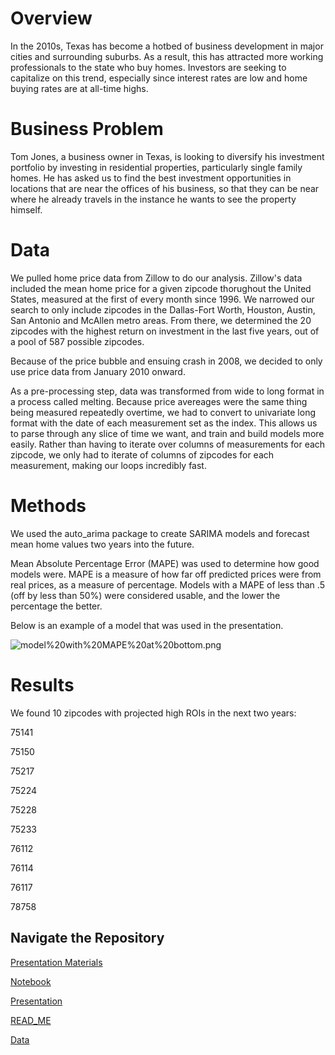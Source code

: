 # Overview


In the 2010s, Texas has become a hotbed of business development in major cities and surrounding suburbs. As a result, this has attracted more working professionals to the state who buy homes. Investors are seeking to capitalize on this trend, especially since interest rates are low and home buying rates are at all-time highs.

# Business Problem


Tom Jones, a business owner in Texas, is looking to diversify his investment portfolio by investing in residential properties, particularly single family homes. He has asked us to find the best investment opportunities in locations that are near the offices of his business, so that they can be near where he already travels in the instance he wants to see the property himself.

# Data


We pulled home price data from Zillow to do our analysis. Zillow's data included the mean home price for a given zipcode thorughout the United States, measured at the first of every month since 1996. We narrowed our search to only include zipcodes in the Dallas-Fort Worth, Houston, Austin, San Antonio and McAllen metro areas. From there, we determined the 20 zipcodes with the highest return on investment in the last five years, out of a pool of 587 possible zipcodes.

Because of the price bubble and ensuing crash in 2008, we decided to only use price data from January 2010 onward.

As a pre-processing step, data was transformed from wide to long format in a process called melting. Because price avereages were the same thing being measured repeatedly overtime, we had to convert to univariate long format with the date of each measurement set as the index. This allows us to parse through any slice of time we want, and train and build models more easily. Rather than having to iterate over columns of measurements for each zipcode, we only had to iterate of columns of zipcodes for each measurement, making our loops incredibly fast.

# Methods


We used the auto_arima package to create SARIMA models and forecast mean home values two years into the future. 

Mean Absolute Percentage Error (MAPE) was used to determine how good models were. MAPE is a measure of how far off predicted prices were from real prices, as a measure of percentage. Models with a MAPE of less than .5 (off by less than 50%) were considered usable, and the lower the percentage the better. 

Below is an example of a model that was used in the presentation.

![model%20with%20MAPE%20at%20bottom.png](attachment:model%20with%20MAPE%20at%20bottom.png)

# Results

We found 10 zipcodes with projected high ROIs in the next two years:

75141

75150

75217

75224

75228

75233

76112

76114

76117

78758

## Navigate the Repository

[Presentation Materials](https://github.com/acollins28/Phase-4/tree/main/Phase%204%20Presentation%20Materials)

[Notebook](https://github.com/acollins28/Phase-4/blob/main/Notebook(1).ipynb)

[Presentation](https://github.com/acollins28/Phase-4/blob/main/Presentation.pptx)

[READ_ME](https://github.com/acollins28/Phase-4/blob/main/READ_ME.md)

[Data](https://github.com/acollins28/Phase-4/blob/main/zillow_data.zip)


